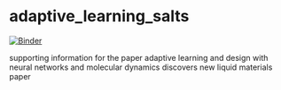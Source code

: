 # adaptive_learning_salts

[![Binder](https://mybinder.org/badge_logo.svg)](https://mybinder.org/v2/gh/wesleybeckner/adaptive_learning_salts/master)

supporting information for the paper adaptive learning and design with neural networks and molecular dynamics discovers new liquid materials paper
